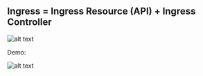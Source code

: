 ## Ingress = Ingress Resource (API) + Ingress Controller 

![alt text](https://github.com/parane/manulife-aks-training/raw/main/images/Health.JPG)

Demo:

![alt text](https://github.com/parane/manulife-aks-training/raw/main/images/health2.JPG)


